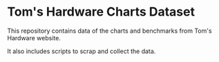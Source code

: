 Tom's Hardware Charts Dataset
=============================

This repository contains data of the charts and benchmarks from Tom's Hardware website.

It also includes scripts to scrap and collect the data.

